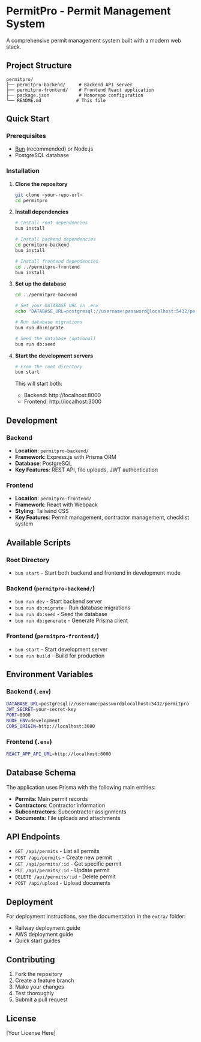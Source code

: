 # PermitPro - Permit Management System

A comprehensive permit management system built with a modern web stack.

## Project Structure

```
permitpro/
├── permitpro-backend/     # Backend API server
├── permitpro-frontend/    # Frontend React application
├── package.json           # Monorepo configuration
└── README.md             # This file
```

## Quick Start

### Prerequisites
- [Bun](https://bun.sh/) (recommended) or Node.js
- PostgreSQL database

### Installation

1. **Clone the repository**
   ```bash
   git clone <your-repo-url>
   cd permitpro
   ```

2. **Install dependencies**
   ```bash
   # Install root dependencies
   bun install
   
   # Install backend dependencies
   cd permitpro-backend
   bun install
   
   # Install frontend dependencies
   cd ../permitpro-frontend
   bun install
   ```

3. **Set up the database**
   ```bash
   cd ../permitpro-backend
   
   # Set your DATABASE_URL in .env
   echo "DATABASE_URL=postgresql://username:password@localhost:5432/permitpro" > .env
   
   # Run database migrations
   bun run db:migrate
   
   # Seed the database (optional)
   bun run db:seed
   ```

4. **Start the development servers**
   ```bash
   # From the root directory
   bun start
   ```

   This will start both:
   - Backend: http://localhost:8000
   - Frontend: http://localhost:3000

## Development

### Backend
- **Location**: `permitpro-backend/`
- **Framework**: Express.js with Prisma ORM
- **Database**: PostgreSQL
- **Key Features**: REST API, file uploads, JWT authentication

### Frontend
- **Location**: `permitpro-frontend/`
- **Framework**: React with Webpack
- **Styling**: Tailwind CSS
- **Key Features**: Permit management, contractor management, checklist system

## Available Scripts

### Root Directory
- `bun start` - Start both backend and frontend in development mode

### Backend (`permitpro-backend/`)
- `bun run dev` - Start backend server
- `bun run db:migrate` - Run database migrations
- `bun run db:seed` - Seed the database
- `bun run db:generate` - Generate Prisma client

### Frontend (`permitpro-frontend/`)
- `bun start` - Start development server
- `bun run build` - Build for production

## Environment Variables

### Backend (`.env`)
```bash
DATABASE_URL=postgresql://username:password@localhost:5432/permitpro
JWT_SECRET=your-secret-key
PORT=8000
NODE_ENV=development
CORS_ORIGIN=http://localhost:3000
```

### Frontend (`.env`)
```bash
REACT_APP_API_URL=http://localhost:8000
```

## Database Schema

The application uses Prisma with the following main entities:
- **Permits**: Main permit records
- **Contractors**: Contractor information
- **Subcontractors**: Subcontractor assignments
- **Documents**: File uploads and attachments

## API Endpoints

- `GET /api/permits` - List all permits
- `POST /api/permits` - Create new permit
- `GET /api/permits/:id` - Get specific permit
- `PUT /api/permits/:id` - Update permit
- `DELETE /api/permits/:id` - Delete permit
- `POST /api/upload` - Upload documents

## Deployment

For deployment instructions, see the documentation in the `extra/` folder:
- Railway deployment guide
- AWS deployment guide
- Quick start guides

## Contributing

1. Fork the repository
2. Create a feature branch
3. Make your changes
4. Test thoroughly
5. Submit a pull request

## License

[Your License Here]
